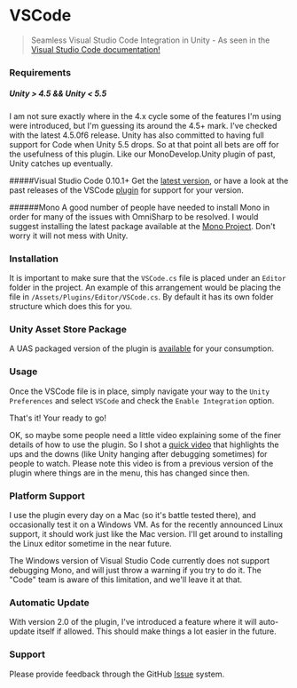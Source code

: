 # VSCode
> Seamless Visual Studio Code Integration in Unity - As seen in the [Visual Studio Code documentation!](https://code.visualstudio.com/Docs/runtimes/unity)

### Requirements
##### Unity > 4.5 && Unity < 5.5
I am not sure exactly where in the 4.x cycle some of the features I'm using were introduced, but I'm guessing its around the 4.5+ mark. I've checked with the latest 4.5.0f6 release. Unity has also committed to having full support for Code when Unity 5.5 drops. So at that point all bets are off for the usefulness of this plugin. Like our MonoDevelop.Unity plugin of past, Unity catches up eventually.

#####Visual Studio Code 0.10.1+
Get the [latest version](https://code.visualstudio.com), or have a look at the past releases of the VSCode [plugin](https://github.com/dotBunny/VSCode/releases/tag/1.6.5) for support for your version.

######Mono
A good number of people have needed to install Mono in order for many of the issues with OmniSharp to be resolved.
I would suggest installing the latest package available at the [Mono Project](http://www.mono-project.com/download/). Don't worry it will not mess with Unity.

### Installation
It is important to make sure that the `VSCode.cs` file is placed under an `Editor` folder in the project. An example of this arrangement would be placing the file in `/Assets/Plugins/Editor/VSCode.cs`. By default it has its own folder structure which does this for you.

### Unity Asset Store Package
A UAS packaged version of the plugin is [available](http://u3d.as/jmM) for your consumption.

### Usage
Once the VSCode file is in place, simply navigate your way to the `Unity Preferences` and select `VSCode` and check the `Enable Integration` option.

That's it! Your ready to go!

OK, so maybe some people need a little video explaining some of the finer details of how to use the plugin. So I shot a [quick video](https://vimeo.com/dotbunny/vscode) that highlights the ups and the downs (like Unity hanging after debugging sometimes) for people to watch. Please note this video is from a previous version of the plugin where things are in the menu, this has changed since then.

### Platform Support
I use the plugin every day on a Mac (so it's battle tested there), and occasionally test it on a Windows VM. As for the recently announced Linux support, it should work just like the Mac version. I'll get around to installing the Linux editor sometime in the near future.

The Windows version of Visual Studio Code currently does not support debugging Mono, and will just throw a warning if you try to do it. The "Code" team is aware of this limitation, and we'll leave it at that.

### Automatic Update
With version 2.0 of the plugin, I've introduced a feature where it will auto-update itself if allowed. This should make things a lot easier in the future.

### Support
Please provide feedback through the GitHub [Issue](https://github.com/dotBunny/VSCode/issues) system.
